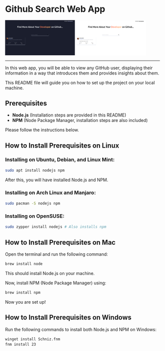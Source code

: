 # Github Search Web App

<p float="left">
    <img src="/dark-mode.png" width="45%" />
    <img src="/light-mode.png" width="45%" /> 
</p>

---

In this web app, you will be able to view any GitHub user, displaying their information in a way that introduces them and provides insights about them.  

This README file will guide you on how to set up the project on your local machine.  

## Prerequisites

- **Node.js** (Installation steps are provided in this README)
- **NPM** (Node Package Manager, installation steps are also included)

Please follow the instructions below.

## How to Install Prerequisites on Linux

### Installing on Ubuntu, Debian, and Linux Mint:
```bash
sudo apt install nodejs npm
```

After this, you will have installed Node.js and NPM.

### Installing on Arch Linux and Manjaro:
```bash
sudo pacman -S nodejs npm
```

### Installing on OpenSUSE:
```bash
sudo zypper install nodejs # Also installs npm
```

## How to Install Prerequisites on Mac

Open the terminal and run the following command:
```bash
brew install node
```

This should install Node.js on your machine.  

Now, install NPM (Node Package Manager) using:
```bash
brew install npm
```

Now you are set up!

## How to Install Prerequisites on Windows

Run the following commands to install both Node.js and NPM on Windows:
```bash
winget install Schniz.fnm
fnm install 23